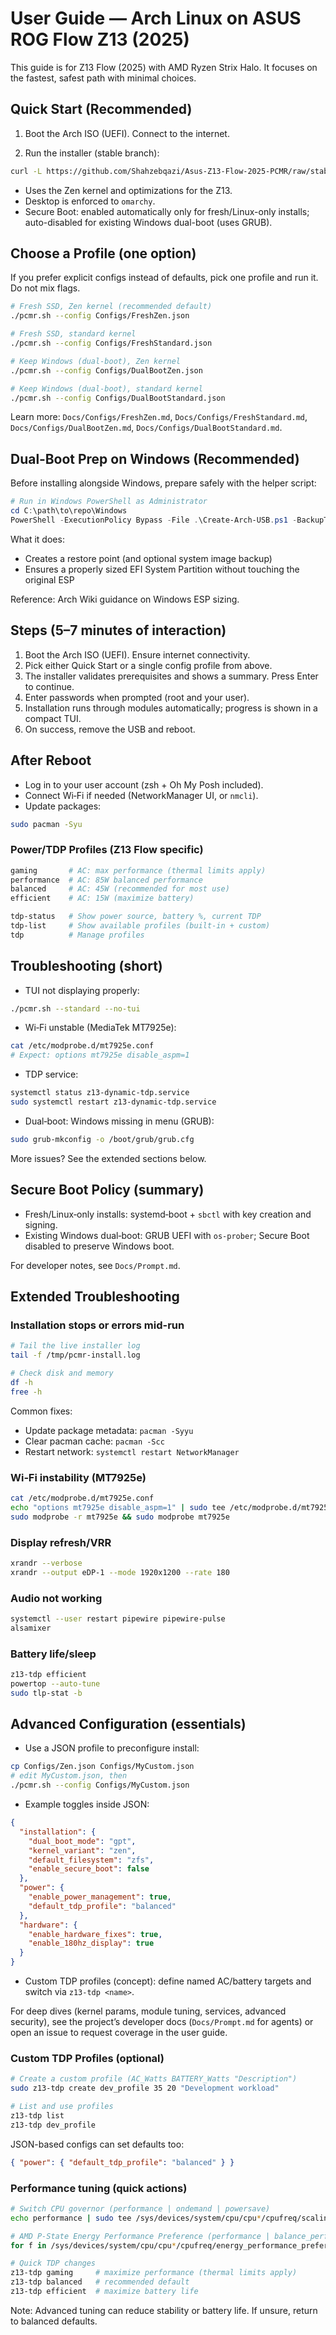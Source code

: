 # User Guide — Arch Linux on ASUS ROG Flow Z13 (2025)

This guide is for Z13 Flow (2025) with AMD Ryzen Strix Halo. It focuses on the fastest, safest path with minimal choices.

## Quick Start (Recommended)

1) Boot the Arch ISO (UEFI). Connect to the internet.

2) Run the installer (stable branch):
```bash
curl -L https://github.com/Shahzebqazi/Asus-Z13-Flow-2025-PCMR/raw/stable/pcmr.sh | bash
```

- Uses the Zen kernel and optimizations for the Z13.
- Desktop is enforced to `omarchy`.
- Secure Boot: enabled automatically only for fresh/Linux-only installs; auto-disabled for existing Windows dual-boot (uses GRUB).

## Choose a Profile (one option)

If you prefer explicit configs instead of defaults, pick one profile and run it. Do not mix flags.

```bash
# Fresh SSD, Zen kernel (recommended default)
./pcmr.sh --config Configs/FreshZen.json

# Fresh SSD, standard kernel
./pcmr.sh --config Configs/FreshStandard.json

# Keep Windows (dual-boot), Zen kernel
./pcmr.sh --config Configs/DualBootZen.json

# Keep Windows (dual-boot), standard kernel
./pcmr.sh --config Configs/DualBootStandard.json
```

Learn more: `Docs/Configs/FreshZen.md`, `Docs/Configs/FreshStandard.md`, `Docs/Configs/DualBootZen.md`, `Docs/Configs/DualBootStandard.md`.

## Dual‑Boot Prep on Windows (Recommended)

Before installing alongside Windows, prepare safely with the helper script:

```powershell
# Run in Windows PowerShell as Administrator
cd C:\path\to\repo\Windows
PowerShell -ExecutionPolicy Bypass -File .\Create-Arch-USB.ps1 -BackupTargetDriveLetter E: -MinEspMiB 260 -NewEspMiB 300
```

What it does:
- Creates a restore point (and optional system image backup)
- Ensures a properly sized EFI System Partition without touching the original ESP

Reference: Arch Wiki guidance on Windows ESP sizing.

## Steps (5–7 minutes of interaction)

1) Boot the Arch ISO (UEFI). Ensure internet connectivity.
2) Pick either Quick Start or a single config profile from above.
3) The installer validates prerequisites and shows a summary. Press Enter to continue.
4) Enter passwords when prompted (root and your user).
5) Installation runs through modules automatically; progress is shown in a compact TUI.
6) On success, remove the USB and reboot.

## After Reboot

- Log in to your user account (zsh + Oh My Posh included).
- Connect Wi‑Fi if needed (NetworkManager UI, or `nmcli`).
- Update packages:
```bash
sudo pacman -Syu
```

### Power/TDP Profiles (Z13 Flow specific)
```bash
gaming       # AC: max performance (thermal limits apply)
performance  # AC: 85W balanced performance
balanced     # AC: 45W (recommended for most use)
efficient    # AC: 15W (maximize battery)

tdp-status   # Show power source, battery %, current TDP
tdp-list     # Show available profiles (built-in + custom)
tdp          # Manage profiles
```

## Troubleshooting (short)

- TUI not displaying properly:
```bash
./pcmr.sh --standard --no-tui
```

- Wi‑Fi unstable (MediaTek MT7925e):
```bash
cat /etc/modprobe.d/mt7925e.conf
# Expect: options mt7925e disable_aspm=1
```

- TDP service:
```bash
systemctl status z13-dynamic-tdp.service
sudo systemctl restart z13-dynamic-tdp.service
```

- Dual‑boot: Windows missing in menu (GRUB):
```bash
sudo grub-mkconfig -o /boot/grub/grub.cfg
```

More issues? See the extended sections below.

## Secure Boot Policy (summary)

- Fresh/Linux‑only installs: systemd‑boot + `sbctl` with key creation and signing.
- Existing Windows dual‑boot: GRUB UEFI with `os-prober`; Secure Boot disabled to preserve Windows boot.

For developer notes, see `Docs/Prompt.md`.

## Extended Troubleshooting

### Installation stops or errors mid-run
```bash
# Tail the live installer log
tail -f /tmp/pcmr-install.log

# Check disk and memory
df -h
free -h
```
Common fixes:
- Update package metadata: `pacman -Syyu`
- Clear pacman cache: `pacman -Scc`
- Restart network: `systemctl restart NetworkManager`

### Wi‑Fi instability (MT7925e)
```bash
cat /etc/modprobe.d/mt7925e.conf
echo "options mt7925e disable_aspm=1" | sudo tee /etc/modprobe.d/mt7925e.conf
sudo modprobe -r mt7925e && sudo modprobe mt7925e
```

### Display refresh/VRR
```bash
xrandr --verbose
xrandr --output eDP-1 --mode 1920x1200 --rate 180
```

### Audio not working
```bash
systemctl --user restart pipewire pipewire-pulse
alsamixer
```

### Battery life/sleep
```bash
z13-tdp efficient
powertop --auto-tune
sudo tlp-stat -b
```

## Advanced Configuration (essentials)

- Use a JSON profile to preconfigure install:
```bash
cp Configs/Zen.json Configs/MyCustom.json
# edit MyCustom.json, then
./pcmr.sh --config Configs/MyCustom.json
```

- Example toggles inside JSON:
```json
{
  "installation": {
    "dual_boot_mode": "gpt",
    "kernel_variant": "zen",
    "default_filesystem": "zfs",
    "enable_secure_boot": false
  },
  "power": {
    "enable_power_management": true,
    "default_tdp_profile": "balanced"
  },
  "hardware": {
    "enable_hardware_fixes": true,
    "enable_180hz_display": true
  }
}
```

- Custom TDP profiles (concept): define named AC/battery targets and switch via `z13-tdp <name>`.

For deep dives (kernel params, module tuning, services, advanced security), see the project’s developer docs (`Docs/Prompt.md` for agents) or open an issue to request coverage in the user guide.


### Custom TDP Profiles (optional)

```bash
# Create a custom profile (AC_Watts BATTERY_Watts "Description")
sudo z13-tdp create dev_profile 35 20 "Development workload"

# List and use profiles
z13-tdp list
z13-tdp dev_profile
```

JSON-based configs can set defaults too:
```json
{ "power": { "default_tdp_profile": "balanced" } }
```

### Performance tuning (quick actions)

```bash
# Switch CPU governor (performance | ondemand | powersave)
echo performance | sudo tee /sys/devices/system/cpu/cpu*/cpufreq/scaling_governor >/dev/null

# AMD P-State Energy Performance Preference (performance | balance_performance | balance_power | power)
for f in /sys/devices/system/cpu/cpu*/cpufreq/energy_performance_preference; do echo balance_performance | sudo tee "$f" >/dev/null; done

# Quick TDP changes
z13-tdp gaming     # maximize performance (thermal limits apply)
z13-tdp balanced   # recommended default
z13-tdp efficient  # maximize battery life
```

Note: Advanced tuning can reduce stability or battery life. If unsure, return to balanced defaults.

